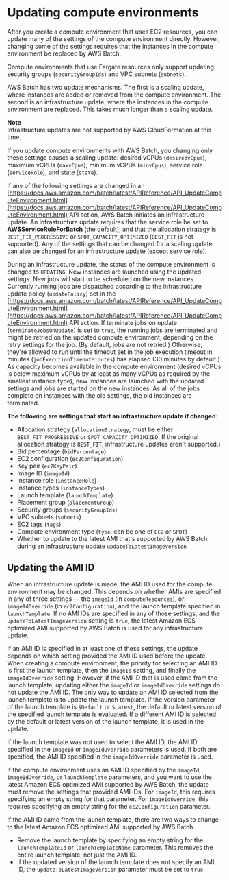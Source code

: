 # Updating compute environments<a name="updating-compute-environments"></a>

After you create a compute environment that uses EC2 resources, you can update many of the settings of the compute environment directly\. However, changing some of the settings requires that the instances in the compute environment be replaced by AWS Batch\.

Compute environments that use Fargate resources only support updating security groups \(`securityGroupIds`\) and VPC subnets \(`subnets`\)\.

AWS Batch has two update mechanisms\. The first is a scaling update, where instances are added or removed from the compute environment\. The second is an infrastructure update, where the instances in the compute environment are replaced\. This takes much longer than a scaling update\.

**Note**  
Infrastructure updates are not supported by AWS CloudFormation at this time\.

If you update compute environments with AWS Batch, you changing only these settings causes a scaling update: desired vCPUs \(`desiredvCpus`\), maximum vCPUs \(`maxvCpus`\), minimum vCPUs \(`minvCpus`\), service role \(`serviceRole`\), and state \(`state`\)\.

If any of the following settings are changed in an [https://docs.aws.amazon.com/batch/latest/APIReference/API_UpdateComputeEnvironment.html](https://docs.aws.amazon.com/batch/latest/APIReference/API_UpdateComputeEnvironment.html) API action, AWS Batch initiates an infrastructure update\. An infrastructure update requires that the service role be set to **AWSServiceRoleForBatch** \(the default\), and that the allocation strategy is `BEST_FIT_PROGRESSIVE` or `SPOT_CAPACITY_OPTIMIZED` \(`BEST_FIT` is not supported\)\. Any of the settings that can be changed for a scaling update can also be changed for an infrastructure update \(except service role\)\.

During an infrastructure update, the status of the compute environment is changed to `UPDATING`\. New instances are launched using the updated settings\. New jobs will start to be scheduled on the new instances\. Currently running jobs are dispatched according to the infrastructure update policy \(`updatePolicy`\) set in the [https://docs.aws.amazon.com/batch/latest/APIReference/API_UpdateComputeEnvironment.html](https://docs.aws.amazon.com/batch/latest/APIReference/API_UpdateComputeEnvironment.html) API action\. If terminate jobs on update \(`terminateJobsOnUpdate`\) is set to `true`, the running jobs are terminated and might be retried on the updated compute environment, depending on the retry settings for the job\. \(By default, jobs are not retried\.\) Otherwise, they're allowed to run until the timeout set in the job execution timeout in minutes \(`jobExecutionTimeoutMinutes`\) has elapsed \(30 minutes by default\.\) As capacity becomes available in the compute environment \(desired vCPUs is below maximum vCPUs by at least as many vCPUs as required by the smallest instance type\), new instances are launched with the updated settings and jobs are started on the new instances\. As all of the jobs complete on instances with the old settings, the old instances are terminated\.

**The following are settings that start an infrastructure update if changed:**
+ Allocation strategy \(`allocationStrategy`, must be either `BEST_FIT_PROGRESSIVE` or `SPOT_CAPACITY_OPTIMIZED`\. If the original allocation strategy is `BEST_FIT`, infrastructure updates aren't supported\.\)
+ Bid percentage \(`bidPercentage`\)
+ EC2 configuration \(`ec2Configuration`\)
+ Key pair \(`ec2KeyPair`\)
+ Image ID \(`imageId`\)
+ Instance role \(`instanceRole`\)
+ Instance types \(`instanceTypes`\)
+ Launch template \(`launchTemplate`\)
+ Placement group \(`placementGroup`\)
+ Security groups \(`securityGroupIds`\)
+ VPC subnets \(`subnets`\)
+ EC2 tags \(`tags`\)
+ Compute environment type \(`type`, can be one of `EC2` or `SPOT`\)
+ Whether to update to the latest AMI that's supported by AWS Batch during an infrastructure update `updateToLatestImageVersion`

## Updating the AMI ID<a name="updating-compute-environments-ami"></a>

When an infrastructure update is made, the AMI ID used for the compute environment may be changed\. This depends on whether AMIs are specified in any of three settings — the `imageId` \(in `computeResources`\), or `imageIdOverride` \(in `ec2Configuration`\), and the launch template specified in `launchTemplate`\. If no AMI IDs are specified in any of those settings, and the `updateToLatestImageVersion` setting is `true`, the latest Amazon ECS optimized AMI supported by AWS Batch is used for any infrastructure update\.

If an AMI ID is specified in at least one of these settings, the update depends on which setting provided the AMI ID used before the update\. When creating a compute environment, the priority for selecting an AMI ID is first the launch template, then the `imageId` setting, and finally the `imageIdOverride` setting\. However, if the AMI ID that is used came from the launch template, updating either the `imageId` or `imageIdOverride` settings do not update the AMI ID\. The only way to update an AMI ID selected from the launch template is to update the launch template\. If the version parameter of the launch template is `$Default` or `$Latest`, the default or latest version of the specified launch template is evaluated\. If a different AMI ID is selected by the default or latest version of the launch template, it is used in the update\.

If the launch template was not used to select the AMI ID, the AMI ID specified in the `imageId` or `imageIdOverride` parameters is used\. If both are specified, the AMI ID specified in the `imageIdOverride` parameter is used\.

If the compute environment uses an AMI ID specified by the `imageId`, `imageIdOverride`, or `launchTemplate` parameters, and you want to use the latest Amazon ECS optimized AMI supported by AWS Batch, the update must remove the settings that provided AMI IDs\. For `imageId`, this requires specifying an empty string for that parameter\. For `imageIdOverride`, this requires specifying an empty string for the `ec2Configuration` parameter\.

If the AMI ID came from the launch template, there are two ways to change to the latest Amazon ECS optimized AMI supported by AWS Batch\.
+ Remove the launch template by specifying an empty string for the `launchTemplateId` or `launchTemplateName` parameter\. This removes the entire launch template, not just the AMI ID\.
+ If the updated version of the launch template does not specify an AMI ID, the `updateToLatestImageVersion` parameter must be set to `true`\.

